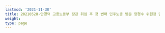 ```yaml
---
lastmod: '2021-11-30'
title: 20210528-안경덕 고용노동부 장관 취임 후 첫 번째 민주노총 방문 양경수 위원장 면담
weight: 
type: page
---
```

